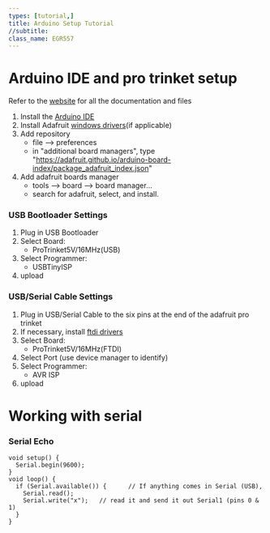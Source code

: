 ```yaml
---
types: [tutorial,] 
title: Arduino Setup Tutorial
//subtitle:
class_name: EGR557
---
```


# Arduino IDE and pro trinket setup

Refer to the [website](https://www.adafruit.com/product/2000) for all the documentation and files


1. Install the [Arduino IDE](https://www.arduino.cc/)
1. Install Adafruit [windows drivers](https://learn.adafruit.com/adafruit-arduino-ide-setup/windows-setup)(if applicable)
1. Add repository
    * file --> preferences
    * in "additional board managers", type "https://adafruit.github.io/arduino-board-index/package_adafruit_index.json"
1. Add adafruit boards manager
    * tools --> board --> board manager...
    * search for adafruit, select, and install.

### USB Bootloader Settings

1. Plug in USB Bootloader
1. Select Board:
    * ProTrinket5V/16MHz(USB)
1. Select Programmer:
    * USBTinyISP
1. upload

### USB/Serial Cable Settings

1. Plug in USB/Serial Cable to the six pins at the end of the adafruit pro trinket
1. If necessary, install [ftdi drivers](http://www.ftdichip.com/Drivers/VCP.htm)
1. Select Board:
    * ProTrinket5V/16MHz(FTDI)
1. Select Port (use device manager to identify)
1. Select Programmer:
    * AVR ISP
1. upload

<!--## Getting an arduino working with an RC Servo Motor
```{C}
asdf
```
-->

# Working with serial

### Serial Echo

```{C}
void setup() {
  Serial.begin(9600);
}
void loop() {
  if (Serial.available()) {      // If anything comes in Serial (USB),
    Serial.read();
    Serial.write("x");   // read it and send it out Serial1 (pins 0 & 1)
  }
}
```
